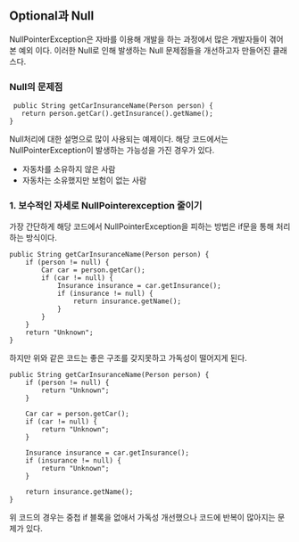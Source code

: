 ## Optional과 Null

NullPointerException은 자바를 이용해 개발을 하는 과정에서 많은 개발자들이 겪어본 예외 이다. 이러한 Null로 인해 발생하는 Null 문제점들을 개선하고자 만들어진 클래스다.

### Null의 문제점

```
 public String getCarInsuranceName(Person person) {
   return person.getCar().getInsurance().getName();
}
```

Null처리에 대한 설명으로 많이 사용되는 예제이다. 해당 코드에서는 NullPointerException이 발생하는 가능성을 가진 경우가 있다.

- 자동차를 소유하지 않은 사람
- 자동차는 소유했지만 보험이 없는 사람

### 1. 보수적인 자세로 NullPointerexception 줄이기

가장 간단하게 해당 코드에서 NullPointerException을 피하는 방법은 if문을 통해 처리하는 방식이다.

```
public String getCarInsuranceName(Person person) {
	if (person != null) {
		Car car = person.getCar();
		if (car != null) {
			Insurance insurance = car.getInsurance();
			if (insurance != null) {
				return insurance.getName();
			}
		}
	}
	return "Unknown";
}

```

하지만 위와 같은 코드는 좋은 구조를 갖지못하고 가독성이 떨어지게 된다.

```
public String getCarInsuranceName(Person person) {
	if (person != null) {
		return "Unknown";
	}

	Car car = person.getCar();
	if (car != null) {
		return "Unknown";
	}

	Insurance insurance = car.getInsurance();
	if (insurance != null) {
		return "Unknown";
	}

	return insurance.getName();
}

```

위 코드의 경우는 중첩 if 블록을 없애서 가독성 개선했으나 코드에 반복이 많아지는 문제가 있다.
